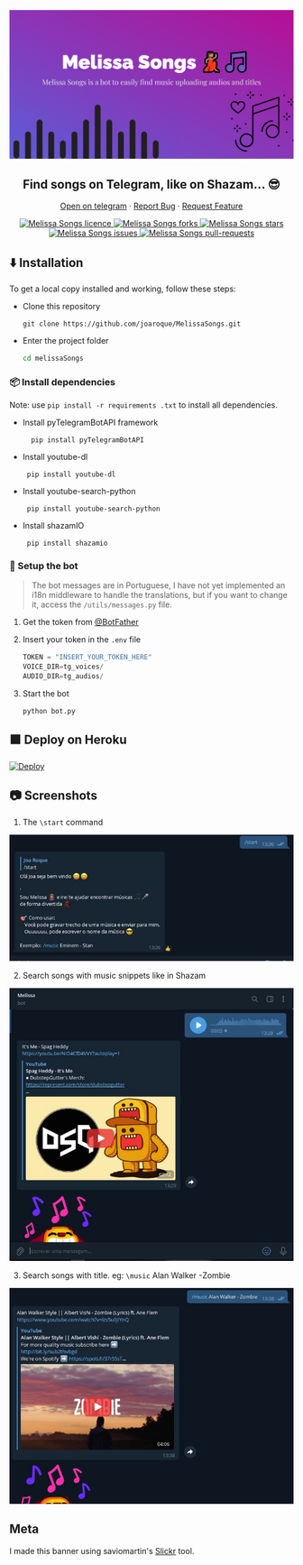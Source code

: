 <p align="center">
  <a href="t.me/MelissaSongs_bot">
    <img alt="Slickr" src="screenshot/banner.png" width="630" />
  </a>
</p>
<h2 align="center">Find songs on Telegram, like on Shazam... 😎</h2>
<p align="center">
    <a href="https://t.me/MelissaSongs_bot" target="blank">Open on telegram</a>
    ·
    <a href="https://github.com/saviomartin/slickr/issues">Report Bug</a>
    ·
    <a href="https://github.com/saviomartin/slickr/issues">Request Feature</a>
</p>
<p align="center">
<a href="https://github.com/joaroque/MelissaSongs/blob/main/LICENSE" target="blank">
<img src="https://github.com/joaroque/MelissaSongs/blob/main/LICENSE?style=flat-square" alt="Melissa Songs licence" />
</a>
<a href="https://github.com/joaroque/MelissaSongs/fork" target="blank">
<img src="https://img.shields.io/github/forks/joaroque/MelissaSongs?style=flat-square" alt="Melissa Songs forks"/>
</a>
<a href="https://github.com/joaroque/MelissaSongs/stargazers" target="blank">
<img src="https://img.shields.io/github/stars/joaroque/MelissaSongs?style=flat-square" alt="Melissa Songs stars"/>
</a>
<a href="https://github.com/joaroque/MelissaSongs/issues" target="blank">
<img src="https://img.shields.io/github/issues/joaroque/MelissaSongs?style=flat-square" alt="Melissa Songs issues"/>
</a>
<a href="https://github.com/joaroque/MelissaSongs/pulls" target="blank">
<img src="https://img.shields.io/github/issues-pr/joaroque/MelissaSongs?style=flat-square" alt="Melissa Songs pull-requests"/>
</a>
</p>

## :arrow_down: Installation
To get a local copy installed and working, follow these steps:

 - Clone this repository

    ```console
    git clone https://github.com/joaroque/MelissaSongs.git
    ```
    
 - Enter the project folder

    ```sh
    cd melissaSongs
    ```

### 📦 Install dependencies

Note: use `pip install -r requirements .txt` to install all dependencies.

- Install pyTelegramBotAPI framework

        pip install pyTelegramBotAPI

 - Install youtube-dl

        pip install youtube-dl

 - Install youtube-search-python
 
        pip install youtube-search-python
        
 - Install shazamIO

        pip install shazamio


### 🚀 Setup the bot

> The bot messages are in Portuguese, I have not yet implemented an i18n middleware to handle the translations, but if you want to change it, access the `/utils/messages.py` file.

 1. Get the token from <a href="https://t.me/BotFather">@BotFather</a>

 2. Insert your token in the `.env` file

    ```py
    TOKEN = "INSERT_YOUR_TOKEN_HERE"
    VOICE_DIR=tg_voices/
    AUDIO_DIR=tg_audios/
    ```

 4. Start the bot

    ```shell
    python bot.py
    ```
   


## 🟪 Deploy on Heroku

[![Deploy](https://www.herokucdn.com/deploy/button.svg)]()


## 📷 Screenshots

1. The `\start` command
<img src="screenshot/start.jpg" alt="Screenshot" width="600">

2. Search songs with music snippets like in Shazam
<img src="screenshot/by_voice.jpg" alt="Screenshot" width="600">

3. Search songs with title. eg: `\music` Alan Walker -Zombie
<img src="screenshot/by_text.jpg" alt="Screenshot" width="600">


## Meta

I made this banner using saviomartin's [Slickr](slickr.vercel.app/) tool.
